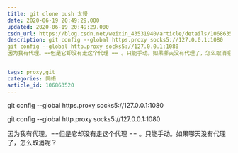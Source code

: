 ```yaml
---
title: git clone push 太慢
date: 2020-06-19 20:49:29.000
updated: 2020-06-19 20:49:29.000
csdn_url: https://blog.csdn.net/weixin_43531940/article/details/106863520
description: git config --global https.proxy socks5://127.0.0.1:1080
git config --global http.proxy socks5://127.0.0.1:1080
因为我有代理。==但是它却没有走这个代理 == 。只能手动。如果哪天没有代理了，怎么取消呢？


tags: proxy,git
categories: 网络
article_id: 106863520
---
```

﻿git config --global https.proxy socks5://127.0.0.1:1080

git config --global http.proxy socks5://127.0.0.1:1080

因为我有代理。==但是它却没有走这个代理 == 。只能手动。如果哪天没有代理了，怎么取消呢？
